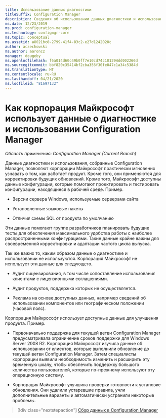 ```yaml
---
title: Использование данных диагностики
titleSuffix: Configuration Manager
description: Сведения об использовании данных диагностики и использования, собираемых Configuration Manager, корпорацией Майкрософт.
ms.date: 12/23/2019
ms.prod: configuration-manager
ms.technology: configmgr-core
ms.topic: conceptual
ms.assetid: a8021bc8-2799-41f4-83c2-e27d1242028c
author: aczechowski
ms.author: aaroncz
manager: dougeby
ms.openlocfilehash: f6a014d60c49b0ff7e10cd74c101294dd002266d
ms.sourcegitcommit: bbf820c35414bf2cba356f30fe047c1a34c5384d
ms.translationtype: HT
ms.contentlocale: ru-RU
ms.lasthandoff: 04/21/2020
ms.locfileid: "81697132"
---
```

# <a name="how-microsoft-uses-configuration-manager-diagnostics-and-usage-data"></a>Как корпорация Майкрософт использует данные о диагностике и использовании Configuration Manager

*Область применения: Configuration Manager (Current Branch)*

Данные диагностики и использования, собранные Configuration Manager, позволяют корпорации Майкрософт практически мгновенно узнавать о том, как работает продукт. Кроме того, они применяются для корректировки будущих обновлений. Кроме того, Майкрософт доступны данные конфигурации, которые помогают проектировать и тестировать конфигурации, находящиеся в рабочей среде. Пример.

- Версии сервера Windows, используемые серверами сайта

- Установленные языковые пакеты

- Отличия схемы SQL от продукта по умолчанию

Эти данные помогают группе разработчиков планировать будущие тесты для обеспечения максимального удобства работы с наиболее распространенными конфигурациями. Такие данные крайне важны для своевременной корректировки и адаптации частого цикла выпуска.

Так же важно то, каким образом данные о диагностике и использовании не используются. Корпорация Майкрософт не использует эти данные для следующего.

- Аудит лицензирования, в том числе сопоставление использования клиентами с лицензионными соглашениями.

- Аудит продуктов, поддержка которых не осуществляется.

- Реклама на основе доступных данных, например сведений об использовании компонентов или географическом положении (часовой пояс).

Корпорация Майкрософт использует доступные данные для улучшения продукта. Пример.

- Первоначально поддержка для текущей ветви Configuration Manager предусматривала ограничение сроков поддержки для Windows Server 2008 R2. Корпорация Майкрософт изучила данные об использовании от клиентов, которые выполнили обновление до текущей ветви Configuration Manager. Затем специалисты корпорации выявили необходимость изменить и расширить эту временную шкалу, чтобы обеспечить поддержку большого количества пользователей, которые по-прежнему используют эту операционную систему.

- Корпорация Майкрософт улучшила проверки готовности к установке обновления. Они удалили устаревшие правила, учли дополнительные варианты и автоматически устранили некоторые проблемы.  

> [!div class="nextstepaction"]
> [Сбор данных в Configuration Manager](how-diagnostics-and-usage-data-is-collected.md)
